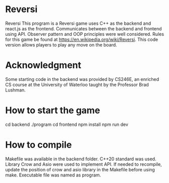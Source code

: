 # Reversi
Reversi
This program is a Reversi game uses C++ as the backend and react.js as the frontend. Communicates between the backend and frontend using API. Observer pattern and OOP principles were well considered.
Rules for this game be found at https://en.wikipedia.org/wiki/Reversi. This code version allows players to play any move on the board.

# Acknowledgment
Some starting code in the backend was provided by CS246E, an enriched CS course at the University of Waterloo taught by the Professor Brad Lushman.

# How to start the game
cd backend
./program
cd frontend
npm install
npm run dev

# How to compile
Makefile was available in the backend folder. C++20 standard was used. Library Crow and Asio were used to implement API. If needed to recompile, update the position of crow and asio library in the Makefile before using make. Executable file was 
named as program.
